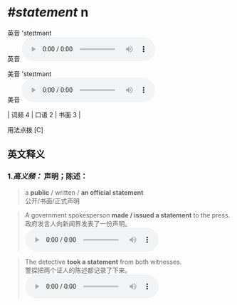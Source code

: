 # ***\#statement*** n
英音 'steɪtmənt  
英音
<audio src="./media/statement-B.aac" controls="controls"></audio>

美音 'steɪtmənt  
美音
<audio src="./media/statement.aac" controls="controls"></audio>



| 词频 4 | 口语 2 | 书面 3 |  

用法点拨  [C]

英文释义
---
### 1.*高义频：* **声明；陈述：**  

 > a **public** / written / **an official statement**  
 > 公开/书面/正式声明    

 > A government spokesperson **made / issued a statement** to the press.  
 > 政府发言人向新闻界发表了一份声明。    
<audio src="./media/statement-1.aac" controls="controls"></audio>

 > The detective **took a statement** from both witnesses.  
 > 警探把两个证人的陈述都记录了下来。    
<audio src="./media/statement-2.aac" controls="controls"></audio>


